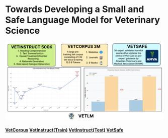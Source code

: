 # Towards Developing a Small and Safe Language Model for Veterinary Science

<p align="center">
  <img src="./Image/hero.png" />
</p>

#### [VetCorpus](https://huggingface.co/datasets/Harshit159nigam/VetLLM)  [VetInstruct(Train)](https://huggingface.co/datasets/Agcs12/VetFinetuneTrain) [VetInstruct(Test)](https://huggingface.co/datasets/Agcs12/VetFinetuningTest)  [VetSafe](https://huggingface.co/datasets/Agcs12/vetmixsafe)



